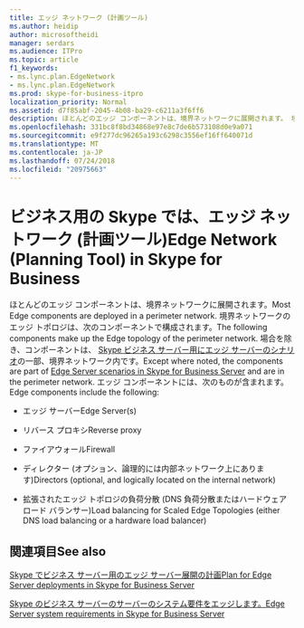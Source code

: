 ```yaml
---
title: エッジ ネットワーク (計画ツール)
ms.author: heidip
author: microsoftheidi
manager: serdars
ms.audience: ITPro
ms.topic: article
f1_keywords:
- ms.lync.plan.EdgeNetwork
- ms.lync.plan.EdgeNetwork
ms.prod: skype-for-business-itpro
localization_priority: Normal
ms.assetid: d7f85abf-2045-4b08-ba29-c6211a3f6ff6
description: ほとんどのエッジ コンポーネントは、境界ネットワークに展開されます。 境界ネットワークのエッジ トポロジは、次のコンポーネントで構成されます。 場合を除き、コンポーネントは、Skype ビジネス サーバー用にエッジ サーバーのシナリオの一部、境界ネットワーク内です。 エッジ コンポーネントには、次のものが含まれます。
ms.openlocfilehash: 331bc8f8bd34868e97e8c7de6b573108d0e9a071
ms.sourcegitcommit: e9f277dc96265a193c6298c3556ef16ff640071d
ms.translationtype: MT
ms.contentlocale: ja-JP
ms.lasthandoff: 07/24/2018
ms.locfileid: "20975663"
---
```

# <a name="edge-network-planning-tool-in-skype-for-business"></a><span data-ttu-id="1666d-106">ビジネス用の Skype では、エッジ ネットワーク (計画ツール)</span><span class="sxs-lookup"><span data-stu-id="1666d-106">Edge Network (Planning Tool) in Skype for Business</span></span> 
 
<span data-ttu-id="1666d-107">ほとんどのエッジ コンポーネントは、境界ネットワークに展開されます。</span><span class="sxs-lookup"><span data-stu-id="1666d-107">Most Edge components are deployed in a perimeter network.</span></span> <span data-ttu-id="1666d-108">境界ネットワークのエッジ トポロジは、次のコンポーネントで構成されます。</span><span class="sxs-lookup"><span data-stu-id="1666d-108">The following components make up the Edge topology of the perimeter network.</span></span> <span data-ttu-id="1666d-109">場合を除き、コンポーネントは、 [Skype ビジネス サーバー用にエッジ サーバーのシナリオ](../../../plan-your-deployment/edge-server-deployments/scenarios.md)の一部、境界ネットワーク内です。</span><span class="sxs-lookup"><span data-stu-id="1666d-109">Except where noted, the components are part of [Edge Server scenarios in Skype for Business Server](../../../plan-your-deployment/edge-server-deployments/scenarios.md) and are in the perimeter network.</span></span> <span data-ttu-id="1666d-110">エッジ コンポーネントには、次のものが含まれます。</span><span class="sxs-lookup"><span data-stu-id="1666d-110">Edge components include the following:</span></span>
  
- <span data-ttu-id="1666d-111">エッジ サーバー</span><span class="sxs-lookup"><span data-stu-id="1666d-111">Edge Server(s)</span></span>
    
- <span data-ttu-id="1666d-112">リバース プロキシ</span><span class="sxs-lookup"><span data-stu-id="1666d-112">Reverse proxy</span></span>
    
- <span data-ttu-id="1666d-113">ファイアウォール</span><span class="sxs-lookup"><span data-stu-id="1666d-113">Firewall</span></span>
    
- <span data-ttu-id="1666d-114">ディレクター (オプション、論理的には内部ネットワーク上にあります)</span><span class="sxs-lookup"><span data-stu-id="1666d-114">Directors (optional, and logically located on the internal network)</span></span>
    
- <span data-ttu-id="1666d-115">拡張されたエッジ トポロジの負荷分散 (DNS 負荷分散またはハードウェア ロード バランサー)</span><span class="sxs-lookup"><span data-stu-id="1666d-115">Load balancing for Scaled Edge Topologies (either DNS load balancing or a hardware load balancer)</span></span>
    
## <a name="see-also"></a><span data-ttu-id="1666d-116">関連項目</span><span class="sxs-lookup"><span data-stu-id="1666d-116">See also</span></span>

[<span data-ttu-id="1666d-117">Skype でビジネス サーバー用のエッジ サーバー展開の計画</span><span class="sxs-lookup"><span data-stu-id="1666d-117">Plan for Edge Server deployments in Skype for Business Server</span></span>](../../../plan-your-deployment/edge-server-deployments/edge-server-deployments.md)
  
[<span data-ttu-id="1666d-118">Skype のビジネス サーバーのサーバーのシステム要件をエッジします。</span><span class="sxs-lookup"><span data-stu-id="1666d-118">Edge Server system requirements in Skype for Business Server</span></span>](../../../plan-your-deployment/edge-server-deployments/system-requirements.md)